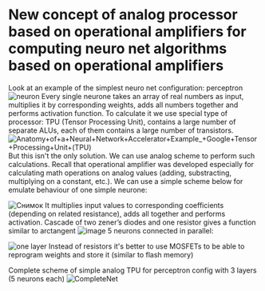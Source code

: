 # New concept of analog processor based on operational amplifiers for computing neuro net algorithms based on operational amplifiers

Look at an example of the simplest neuro net configuration: perceptron
![neuron](https://user-images.githubusercontent.com/24607459/175899744-58625eb9-125d-4838-bc16-4fb3de2b9922.png)
Every single neurone takes an array of real numbers as input, multiplies it by corresponding weights, adds all numbers together and performs activation function.
To calculate it we use special type of processor: TPU (Tensor Processing Unit), contains a large number of separate ALUs, each of them contains a large number of transistors.
![Anatomy+of+a+Neural+Network+Accelerator+Example_+Google+Tensor+Processing+Unit+(TPU)](https://user-images.githubusercontent.com/24607459/175903597-b780c617-7511-4a89-94c9-f60ccea9a562.jpg)
But this isn't the only solution.
We can use analog scheme to perform such calculations. Recall that operational amplifier was developed especially for calculating math operations on analog values (adding, substracting, multiplying on a constant, etc.). We can use a simple scheme below for emulate behaviour of one simple neurone:

![Снимок](https://user-images.githubusercontent.com/24607459/175906990-4a569ba4-1c7e-4afe-b2b0-603e3509c9c7.PNG)
It multiplies input values to corresponding coefficients (depending on related resistance), adds all together and performs activation.
Cascade of two zener’s diodes and one resistor gives a function similar to arctangent
![image](https://user-images.githubusercontent.com/24607459/175908364-d461f308-dc19-476d-b1a1-8a472c716ccf.png)
5 neurons connected in parallel:

![one layer](https://user-images.githubusercontent.com/24607459/175916698-22d7265f-b4e7-4cd3-8eff-a7a2b5086106.PNG)
Instead of resistors it's better to use MOSFETs to be able to reprogram weights and store it (similar to flash memory)

Complete scheme of simple analog TPU for perceptron config with 3 layers (5 neurons each)
![CompleteNet](https://user-images.githubusercontent.com/24607459/175919641-68faebd8-0027-4564-9956-23626d70db12.PNG)
